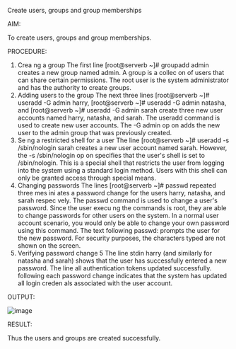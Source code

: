 Create users, groups and group memberships

AIM: 

To create users, groups and group memberships. 

PROCEDURE: 

1. Crea ng a group 
The first line [root@serverb ~]# groupadd admin creates a new group named 
admin. A group is a collec on of users that can share certain permissions. The root user is the 
system administrator and has the authority to create groups. 
2. Adding users to the group 
The next three lines [root@serverb ~]# useradd -G admin harry, 
[root@serverb ~]# useradd -G admin natasha, and [root@serverb 
~]# useradd -G admin sarah create three new user accounts named harry, 
natasha, and sarah. The useradd command is used to create new user accounts. The -G 
admin op on adds the new user to the admin group that was previously created. 
3. Se ng a restricted shell for a user 
The line [root@serverb ~]# useradd -s /sbin/nologin sarah creates a 
new user account named sarah. However, the -s /sbin/nologin op on specifies that the 
user's shell is set to /sbin/nologin. This is a special shell that restricts the user from logging 
into the system using a standard login method. Users with this shell can only be granted access 
through special means. 
4. Changing passwords 
The lines [root@serverb ~]# passwd repeated three mes ini ates a password change 
for the users harry, natasha, and sarah respec vely. The passwd command is used to 
change a user's password. 
Since the user execu ng the commands is root, they are able to change passwords for other 
users on the system. In a normal user account scenario, you would only be able to change your 
own password using this command. 
The text following passwd: prompts the user for the new password. For security purposes, the 
characters typed are not shown on the screen. 
5. Verifying password change 
 5
The line stdin harry (and similarly for natasha and sarah) shows that the user has 
successfully entered a new password. 
The line all authentication tokens updated successfully. following each 
password change indicates that the system has updated all login creden als associated with the 
user account.
 
OUTPUT:

![image](https://github.com/user-attachments/assets/b4765782-c311-4526-b672-4f25e7e2e17b)


RESULT: 

Thus the users and groups are created successfully.
